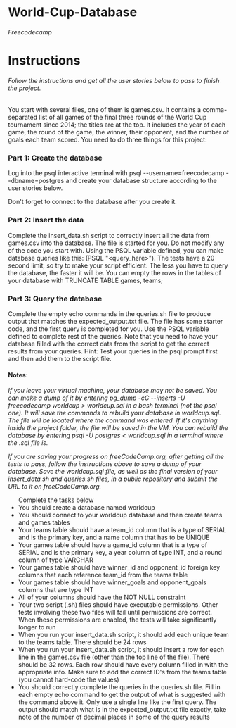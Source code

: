 # World-Cup-Database
<h6>Freecodecamp</h6>
<h1>Instructions</h1>

<h6>Follow the instructions and get all the user stories below to pass to finish the project.</h6>

You start with several files, one of them is games.csv. It contains a comma-separated list of all games of the final three rounds of the World Cup tournament since 2014; the titles are at the top. It includes the year of each game, the round of the game, the winner, their opponent, and the number of goals each team scored. You need to do three things for this project:

<h3>Part 1: Create the database</h3>

Log into the psql interactive terminal with psql --username=freecodecamp --dbname=postgres and create your database structure according to the user stories below.

Don't forget to connect to the database after you create it.

<h3>Part 2: Insert the data</h3>

Complete the insert_data.sh script to correctly insert all the data from games.csv into the database. The file is started for you. Do not modify any of the code you start with. Using the PSQL variable defined, you can make database queries like this: $($PSQL "<query_here>"). The tests have a 20 second limit, so try to make your script efficient. The less you have to query the database, the faster it will be. You can empty the rows in the tables of your database with TRUNCATE TABLE games, teams;

<h3>Part 3: Query the database</h3>

Complete the empty echo commands in the queries.sh file to produce output that matches the expected_output.txt file. The file has some starter code, and the first query is completed for you. Use the PSQL variable defined to complete rest of the queries. Note that you need to have your database filled with the correct data from the script to get the correct results from your queries. Hint: Test your queries in the psql prompt first and then add them to the script file.

<h4>Notes:</h4>
<i>If you leave your virtual machine, your database may not be saved. You can make a dump of it by entering pg_dump -cC --inserts -U freecodecamp worldcup > worldcup.sql in a bash terminal (not the psql one). It will save the commands to rebuild your database in worldcup.sql. The file will be located where the command was entered. If it's anything inside the project folder, the file will be saved in the VM. You can rebuild the database by entering psql -U postgres < worldcup.sql in a terminal where the .sql file is.

If you are saving your progress on freeCodeCamp.org, after getting all the tests to pass, follow the instructions above to save a dump of your database. Save the worldcup.sql file, as well as the final version of your insert_data.sh and queries.sh files, in a public repository and submit the URL to it on freeCodeCamp.org.</i>

<ul>Complete the tasks below

  <li>You should create a database named worldcup</li>

  <li>You should connect to your worldcup database and then create teams and games tables</li>

  <li>Your teams table should have a team_id column that is a type of SERIAL and is the primary key, and a name column that has to be UNIQUE</li>

  <li>Your games table should have a game_id column that is a type of SERIAL and is the primary key, a year column of type INT, and a round column of type VARCHAR</li>

  <li>Your games table should have winner_id and opponent_id foreign key columns that each reference team_id from the teams table</li>

  <li>Your games table should have winner_goals and opponent_goals columns that are type INT</li>

  <li>All of your columns should have the NOT NULL constraint</li>

  <li>Your two script (.sh) files should have executable permissions. Other tests involving these two files will fail until permissions are correct. When these permissions are enabled, the tests will take significantly longer to run</li>

  <li>When you run your insert_data.sh script, it should add each unique team to the teams table. There should be 24 rows</li>

  <li>When you run your insert_data.sh script, it should insert a row for each line in the games.csv file (other than the top line of the file). There should be 32 rows. Each row should have every column filled in with the appropriate info. Make sure to add the correct ID's from the teams table (you cannot hard-code the values)</li>

  <li>You should correctly complete the queries in the queries.sh file. Fill in each empty echo command to get the output of what is suggested with the command above it. Only use a single line like the first query. The output should match what is in the expected_output.txt file exactly, take note of the number of decimal places in some of the query results</li></ul>

